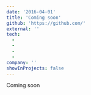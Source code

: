 ```yaml
---
date: '2016-04-01'
title: 'Coming soon'
github: 'https://github.com/'
external: ''
tech:
  -
  -
  -
  -
company: ''
showInProjects: false
---
```


Coming soon
